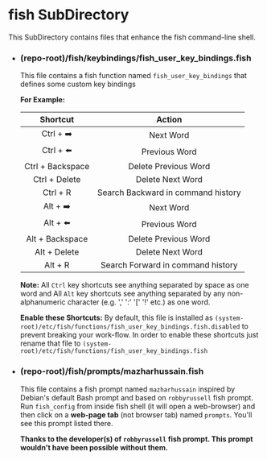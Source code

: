 # fish SubDirectory

This SubDirectory contains files that enhance the fish command-line shell.

- ### (repo-root)/fish/keybindings/fish_user_key_bindings.fish

  This file contains a fish function named `fish_user_key_bindings` that defines some custom key bindings

  **For Example:**

  |     Shortcut     |               Action               |
  | :--------------: | :--------------------------------: |
  |     Ctrl + ➡️     |             Next Word              |
  |     Ctrl + ⬅️     |           Previous Word            |
  | Ctrl + Backspace |        Delete Previous Word        |
  |  Ctrl + Delete   |          Delete Next Word          |
  |     Ctrl + R     | Search Backward in command history |
  |     Alt + ➡️      |             Next Word              |
  |     Alt + ⬅️      |           Previous Word            |
  | Alt + Backspace  |        Delete Previous Word        |
  |   Alt + Delete   |          Delete Next Word          |
  |     Alt + R      | Search Forward in command history  |

  **Note:** All `Ctrl` key shortcuts see anything separated by space as one word and All `Alt` key shortcuts see anything separated by any non-alphanumeric character (e.g. ',' ':' '[' '!' etc.) as one word.

  **Enable these Shortcuts:** By default, this file is installed as `(system-root)/etc/fish/functions/fish_user_key_bindings.fish.disabled` to prevent breaking your work-flow. In order to enable these shortcuts just rename that file to `(system-root)/etc/fish/functions/fish_user_key_bindings.fish`

- ### (repo-root)/fish/prompts/mazharhussain.fish

  This file contains a fish prompt named `mazharhussain` inspired by Debian's default Bash prompt and based on `robbyrussell` fish prompt. Run `fish_config` from inside fish shell (it will open a web-browser) and then click on a **web-page tab** (not browser tab) named `prompts`. You'll see this prompt listed there.

  **Thanks to the developer(s) of `robbyrussell` fish prompt. This prompt wouldn't have been possible without them.**
